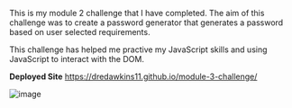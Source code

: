 This is my module 2 challenge that I have completed. The aim of this challenge was to create a password generator that generates a password based on user selected requirements.

This challenge has helped me practive my JavaScript skills and using JavaScript to interact with the DOM.

**Deployed Site**
https://dredawkins11.github.io/module-3-challenge/

![image](https://user-images.githubusercontent.com/63630450/200995029-f70dab7f-8438-4f9d-bacf-d3f84ab86fd1.png)
